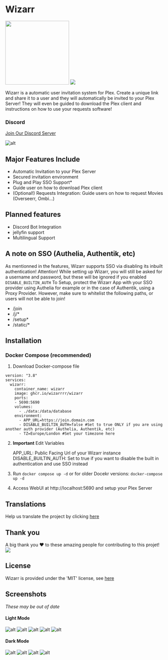 # Wizarr 

<img src="./screenshots/wizard.png" height="200">

<img src="https://github.com/Wizarrrr/wizarr/actions/workflows/docker-build.yml/badge.svg">

Wizarr is a automatic user invitation system for Plex. Create a unique link and share it to a user and they will automatically be invited to your Plex Server! They will even be guided to download the Plex client and instructions on how to use your requests software!

### **Discord**
[Join Our Discord Server](https://discord.gg/UfQvvz7eXx)

![alt](./screenshots/welcome.png)


## Major Features Include

- Automatic Invitation to your Plex Server
- Secured invitation environment
- Plug and Play SSO Support*
- Guide user on how to download Plex client
- (Optional!) Requests Integration: Guide users on how to request Movies (Overseerr, Ombi...)

## Planned features

- Discord Bot Integration
- jellyfin support
- Multilingual Support


## A note on SSO (Authelia, Authentik, etc)

As mentionned in the features, Wizarr supports SSO via disabling its inbuilt authentication!
Attention! While setting up Wizarr, you will still be asked for a username and password, but these will be ignored if you enabled `DISABLE_BUILTIN_AUTH`
To Setup, protect the Wizarr App with your SSO provider using Authelia for example or in the case of Authentik, using a Proxy Provider.
However, make sure to whitelist the following paths, or users will not be able to join!
- /join
- /j/*
- /setup*
- /static/*

## Installation

### Docker Compose (recommended)

1. Download Docker-compose file

```
version: "3.8"
services:
  wizarr:
    container_name: wizarr
    image: ghcr.io/wizarrrr/wizarr
    ports:
    - 5690:5690
    volumes:
      - ./data:/data/database
    environment:
      - APP_URL=https://join.domain.com
      - DISABLE_BUILTIN_AUTH=false #Set to true ONLY if you are using another auth provider (Authelia, Authentik, etc)
      - TZ=Europe/London #Set your timezone here
```

2.  **Important** Edit Variables

    APP_URL: Public Facing Url of your Wizarr instance
    DISABLE_BUILTIN_AUTH: Set to true if you want to disable the built in authentication and use SSO instead

3.  Run `docker compose up -d` or for older Docekr versions: `docker-compose up -d`
4.  Access WebUI at http://localhost:5690 and setup your Plex Server


## Translations

Help us translate the project by clicking [here](https://hosted.weblate.org/engage/wizarr/)

## Thank you

A big thank you ❤️ to these amazing people for contributing to this projet!
<a href="https://github.com/wizarrrr/wizarr/graphs/contributors">
  <img src="https://contrib.rocks/image?repo=wizarrrr/wizarr" />
</a>


## License

Wizarr is provided under the 'MIT' license, see [here](./LICENSE.md)

## Screenshots

*These may be out of date*

#### Light Mode
![alt](./screenshots/share.png)
![alt](./screenshots/tips-light.png)
![alt](./screenshots/invitation.png)
![alt](./screenshots/Download.png)
![alt](./screenshots/request.png)

#### Dark Mode
![alt](./screenshots/download_dark.png)
![alt](./screenshots/tips-dark.png)
![alt](./screenshots/join_dark.png)
![alt](./screenshots/welcome_dark.png)

